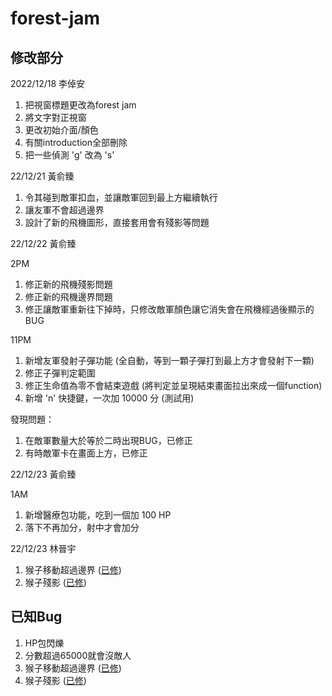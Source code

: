 # forest-jam  


## 修改部分
2022/12/18 李倬安
1. 把視窗標題更改為forest jam
2. 將文字對正視窗
3. 更改初始介面/顏色
4. 有關introduction全部刪除
5. 把一些偵測 'g' 改為 's'

22/12/21 黃俞臻
1. 令其碰到敵軍扣血，並讓敵軍回到最上方繼續執行
2. 讓友軍不會超過邊界
3. 設計了新的飛機圖形，直接套用會有殘影等問題

22/12/22 黃俞臻

2PM
1. 修正新的飛機殘影問題
2. 修正新的飛機邊界問題
3. 修正讓敵軍重新往下掉時，只修改敵軍顏色讓它消失會在飛機經過後顯示的 BUG

11PM
1. 新增友軍發射子彈功能 (全自動，等到一顆子彈打到最上方才會發射下一顆)
2. 修正子彈判定範圍
3. 修正生命值為零不會結束遊戲 (將判定並呈現結束畫面拉出來成一個function)
4. 新增 'n' 快捷鍵，一次加 10000 分 (測試用)

發現問題：
1. 在敵軍數量大於等於二時出現BUG，已修正
2. 有時敵軍卡在畫面上方，已修正

22/12/23 黃俞臻

1AM

1. 新增醫療包功能，吃到一個加 100 HP
2. 落下不再加分，射中才會加分

22/12/23 林晉宇
1. 猴子移動超過邊界 ([已修](https://github.com/AssemblyFinalProject/forest-jam/commit/776da09d941a5854bd910da38b196349044269a6))
2. 猴子殘影 ([已修](https://github.com/AssemblyFinalProject/forest-jam/commit/3e41e29f3ff7ca7848e3c82ebde7d2751f27f400))

## 已知Bug
1. HP包閃爍
2. 分數超過65000就會沒敵人
3. 猴子移動超過邊界 ([已修](https://github.com/AssemblyFinalProject/forest-jam/commit/776da09d941a5854bd910da38b196349044269a6))
4. 猴子殘影 ([已修](https://github.com/AssemblyFinalProject/forest-jam/commit/3e41e29f3ff7ca7848e3c82ebde7d2751f27f400))
